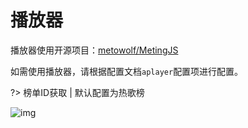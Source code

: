 # 播放器

播放器使用开源项目：[metowolf/MetingJS](https://github.com/metowolf/MetingJS)

如需使用播放器，请根据配置文档`aplayer`配置项进行配置。

?> 榜单ID获取 | 默认配置为热歌榜

![img](https://cdn.jsdelivr.net/gh/wangyang0210/pic/imgs/project/cnblogs/20221217233703.png)
